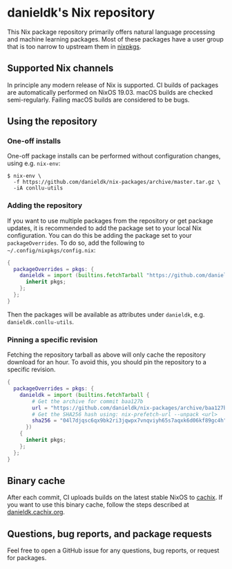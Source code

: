# danieldk's Nix repository

This Nix package repository primarily offers natural language
processing and machine learning packages. Most of these packages have
a user group that is too narrow to upstream them in
[nixpkgs](https://github.com/nixos/nixpkgs).

## Supported Nix channels

In principle any modern release of Nix is supported. CI builds of
packages are automatically performed on NixOS 19.03. macOS builds are
checked semi-regularly. Failing macOS builds are considered to be
bugs.

## Using the repository

### One-off installs

One-off package installs can be performed without configuration
changes, using e.g. `nix-env`:

~~~shell
$ nix-env \
  -f https://github.com/danieldk/nix-packages/archive/master.tar.gz \
  -iA conllu-utils
~~~

### Adding the repository

If you want to use multiple packages from the repository or get
package updates, it is recommended to add the package set to your
local Nix configuration. You can do this be adding the package set to
your `packageOverrides`. To do so, add the following to
`~/.config/nixpkgs/config.nix`:

~~~nix
{
  packageOverrides = pkgs: {
    danieldk = import (builtins.fetchTarball "https://github.com/danieldk/nix-packages/archive/master.tar.gz") {
      inherit pkgs;
    };
  };
}
~~~

Then the packages will be available as attributes under `danieldk`,
e.g.  `danieldk.conllu-utils`.

### Pinning a specific revision

Fetching the repository tarball as above will only cache the
repository download for an hour. To avoid this, you should pin the
repository to a specific revision.

~~~nix
{
  packageOverrides = pkgs: {
    danieldk = import (builtins.fetchTarball {
	    # Get the archive for commit baa127b
        url = "https://github.com/danieldk/nix-packages/archive/baa127b34ab70bede808f3baa0a8593f11ab1a78.tar.gz";
		# Get the SHA256 hash using: nix-prefetch-url --unpack <url>
        sha256 = "04l7djqsc6qx9bk2ri3jqwpx7vnqviyh65s7aqxk6d06kf89gc4h";
      })
    {
      inherit pkgs;
    };
  };
}
~~~

## Binary cache

After each commit, CI uploads builds on the latest stable NixOS to
[cachix](https://cachix.org/). If you want to use this binary cache,
follow the steps described at
[danieldk.cachix.org](https://danieldk.cachix.org/).

## Questions, bug reports, and package requests

Feel free to open a GitHub issue for any questions, bug reports, or
request for packages.
